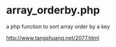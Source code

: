 # array_orderby.php
a php function to sort array order by a key

http://www.tangshuang.net/2077.html
